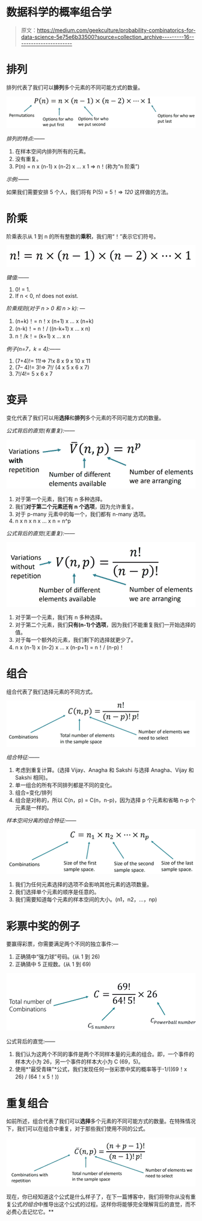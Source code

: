 # 数据科学的概率组合学

> 原文：<https://medium.com/geekculture/probability-combinatorics-for-data-science-5e75e6b33500?source=collection_archive---------16----------------------->

# **排列**

排列代表了我们可以**排列**多个元素的不同可能方式的数量。

![](img/9990eeca46c560262ebdb93dbcaafb60.png)

*排列的特点:——*

1.  在样本空间内排列所有的元素。
2.  没有重复。
3.  P(n) = n x (n-1) x (n-2) x … x 1 => n！(称为“n 阶乘”)

*示例:——*

如果我们需要安排 5 个人，我们将有 P(5) = 5！=> *120* 这样做的方法。

# **阶乘**

阶乘表示从 1 到 n 的所有整数的**乘积**，我们用“！”表示它们符号。

![](img/71e2426a9a1dca046a295c0ff1f11fb6.png)

*键值:——*

1.  0! = 1.
2.  If n < 0, n! does not exist.

*阶乘规则(对于 n > 0 和 n > k): —*

1.  (n+k)！= n！x (n+1) x … x (n+k)
2.  (n-k)！= n！/ ((n-k+1) x … x n)
3.  n！/k！= (k+1) x … x n

*例子(n=7，k = 4):——*

1.  (7+4)!= 11!=> 7!x 8 x 9 x 10 x 11
2.  (7– 4)!= 3!=> 7!/ (4 x 5 x 6 x 7)
3.  7!/4!= 5 x 6 x 7

# **变异**

变化代表了我们可以用**选择**和**排列**多个元素的不同可能方式的数量。

*公式背后的直觉(有重复):——*

![](img/49f7d4156198509be97bd116ad730601.png)

1.  对于第一个元素，我们有 n 多种选择。
2.  我们**对于第二个元素还有 n 个选项**，因为允许重复。
3.  对于 p-many 元素中的每一个，我们都有 n-many 选项。
4.  n x n x n x … x n = n^p

*公式背后的直觉(无重复):——*

![](img/d4bac9b277bc9d05a2fb0758098ec6bf.png)

1.  对于第一个元素，我们有 n 多种选择。
2.  对于第二个元素，我们**只有(n-1)个选项**，因为我们不能重复我们一开始选择的值。
3.  对于每一个额外的元素，我们剩下的选择就更少了。
4.  n x (n-1) x (n-2) x … x (n-p+1) = n！/ (n-p)！

# **组合**

组合代表了我们选择元素的不同方式。

![](img/73e795fb213882a3e24bf033af6ba5a5.png)

*组合特征:——*

1.  考虑到重复计算。(选择 Vijay、Anagha 和 Sakshi 与选择 Anagha、Vijay 和 Sakshi 相同)。
2.  单一组合的所有不同排列都是不同的变化。
3.  组合=变化/排列
4.  组合是对称的，所以 C(n，p) = C(n，n-p)，因为选择 p 个元素和省略 n-p 个元素是一样的。

*样本空间分离的组合特征:——*

![](img/9d71cfb1b5d1c2c41010bb4dbc51e1bb.png)

1.  我们为任何元素选择的选项不会影响其他元素的选项数量。
2.  我们选择单个元素的顺序是任意的。
3.  我们需要知道每个元素的样本空间的大小。(n1，n2，…，np)

# **彩票中奖的例子**

要赢得彩票，你需要满足两个不同的独立事件:—

1.  正确猜中“强力球”号码。(从 1 到 26)
2.  正确猜中 5 正规数。(从 1 到 69)

![](img/15f3f403ed4f777b5c1a0e3978f4f02c.png)

公式背后的直觉:——

1.  我们认为这两个不同的事件是两个不同样本量的元素的组合。即，一个事件的样本大小为 26，另一个事件的样本大小为 C (69，5)。
2.  使用*“最受青睐”*公式，我们发现任何一张彩票中奖的概率等于-1/((69！x 26) / (64！x 5！))

# **重复组合**

如前所述，组合代表了我们可以**选择**多个元素的不同可能方式的数量。在特殊情况下，我们可以在组合中重复，对于那些我们使用不同的公式。

![](img/9291e7f9a0b61149e9ecbcbc0b5703f0.png)

现在，你已经知道这个公式是什么样子了，在下一篇博客中，我们将带你从没有重复公式*的组合*中推导出这个公式的过程。这样你将能够完全理解背后的直觉，而不必费心去记忆它。**